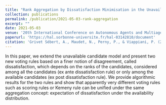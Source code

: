 ```yaml
---
title: "Rank Aggregation by Dissatisfaction Minimisation in the Unavailable Candidate Model"
collection: publications
permalink: /publication/2021-05-03-rank-aggregation
excerpt: ""
date: 2021-05-03
venue: '20th International Conference on Autonomous Agents and Multiagent Systems (AAMAS 2021)'
paperurl: 'https://hal.sorbonne-universite.fr/hal-03142810/document'
citation: 'Grivet Sébert, A., Maudet, N., Perny, P., & Viappiani, P. (2021, May). Rank Aggregation by Dissatisfaction Minimisation in the Unavailable Candidate Model. In 20th International Conference on Autonomous Agents and Multiagent Systems (AAMAS 2021) (pp. 1518-1520). ACM.'
---
```

In this paper, we extend the unavailable candidate model and present two new voting rules based on a finer notion of disagreement, called dissatisfaction, which depends on the ranks of the candidates, considered among all the candidates (ex ante dissatisfaction rule) or only among the available candidates (ex post dissatisfaction rule). We provide algorithmic results for the two rules and show that apparently very different voting rules such as scoring rules or Kemeny rule can be unified under the same aggregation concept: expectation of dissatisfaction under the availability distribution. 
